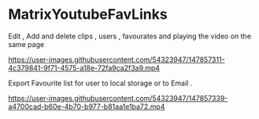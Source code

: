 # MatrixYoutubeFavLinks

Edit , Add and delete clips , users , favourates and playing the video on the same page 


https://user-images.githubusercontent.com/54323947/147857311-4c379841-9f71-4575-a18e-72fa9ca2f3a9.mp4

Export Favourite list for user to local storage or to Email .

https://user-images.githubusercontent.com/54323947/147857339-a4700cad-b60e-4b70-b977-b81aa1e1ba72.mp4

